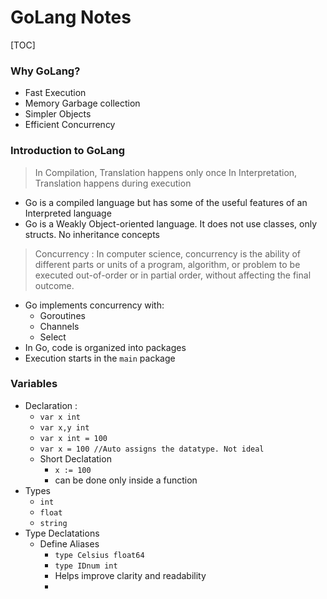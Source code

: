 # GoLang Notes



[TOC]



### Why GoLang?

- Fast Execution
- Memory Garbage collection
- Simpler Objects
- Efficient Concurrency



### Introduction to GoLang

> In Compilation, Translation happens only once
> In Interpretation, Translation happens during execution

- Go is a compiled language but has some of the useful features of an Interpreted language
- Go is a Weakly Object-oriented  language. It does not use classes, only structs. No inheritance concepts

> Concurrency : In computer science, concurrency is the ability of different parts or units of a program, algorithm, or problem to be executed out-of-order or in partial order, without affecting the final outcome.

- Go implements concurrency with:
  - Goroutines
  - Channels
  - Select
- In Go, code is organized into packages
- Execution starts in the `main` package



### Variables

- Declaration :
  - `var x int`
  - `var x,y int`
  - `var x int = 100`
  - `var x = 100 //Auto assigns the datatype. Not ideal`
  - Short Declatation
    - `x := 100`
    - can be done only inside a function
- Types
  - `int`
  - `float`
  - `string`
- Type Declatations
  - Define Aliases
    - `type Celsius float64`
    - `type IDnum int`
    - Helps improve clarity and readability
    - 





